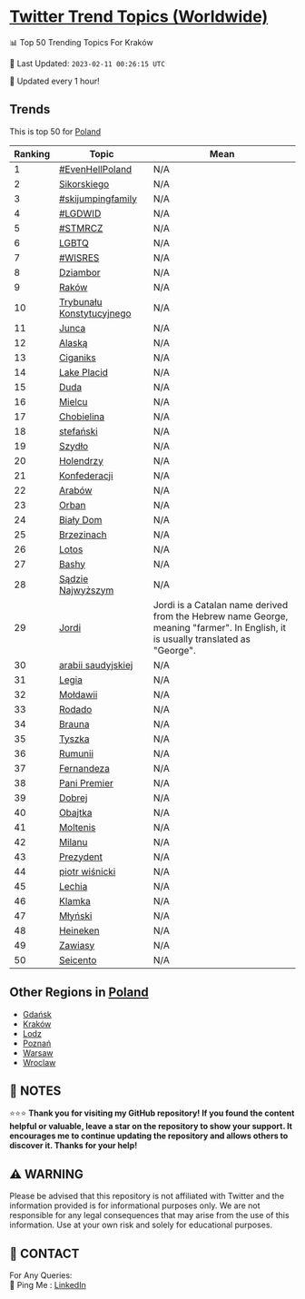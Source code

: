 [Twitter Trend Topics (Worldwide)](https://github.com/ErcinDedeoglu/Twitter-Trend-Topics)
==========


📊 Top 50 Trending Topics For Kraków

📆 Last Updated: `2023-02-11 00:26:15 UTC`

🔧 Updated every 1 hour!


## Trends

This is top 50 for [Poland](</Poland>)

| Ranking | Topic | Mean |
| ------- | ------------ | ------------ |
| 1 | [#EvenHellPoland](http://twitter.com/search?q=%23EvenHellPoland) | N/A |
| 2 | [Sikorskiego](http://twitter.com/search?q=Sikorskiego) | N/A |
| 3 | [#skijumpingfamily](http://twitter.com/search?q=%23skijumpingfamily) | N/A |
| 4 | [#LGDWID](http://twitter.com/search?q=%23LGDWID) | N/A |
| 5 | [#STMRCZ](http://twitter.com/search?q=%23STMRCZ) | N/A |
| 6 | [LGBTQ](http://twitter.com/search?q=LGBTQ) | N/A |
| 7 | [#WISRES](http://twitter.com/search?q=%23WISRES) | N/A |
| 8 | [Dziambor](http://twitter.com/search?q=Dziambor) | N/A |
| 9 | [Raków](http://twitter.com/search?q=Rak%c3%b3w) | N/A |
| 10 | [Trybunału Konstytucyjnego](http://twitter.com/search?q=Trybuna%c5%82u+Konstytucyjnego) | N/A |
| 11 | [Junca](http://twitter.com/search?q=Junca) | N/A |
| 12 | [Alaską](http://twitter.com/search?q=Alask%c4%85) | N/A |
| 13 | [Ciganiks](http://twitter.com/search?q=Ciganiks) | N/A |
| 14 | [Lake Placid](http://twitter.com/search?q=Lake+Placid) | N/A |
| 15 | [Duda](http://twitter.com/search?q=Duda) | N/A |
| 16 | [Mielcu](http://twitter.com/search?q=Mielcu) | N/A |
| 17 | [Chobielina](http://twitter.com/search?q=Chobielina) | N/A |
| 18 | [stefański](http://twitter.com/search?q=stefa%c5%84ski) | N/A |
| 19 | [Szydło](http://twitter.com/search?q=Szyd%c5%82o) | N/A |
| 20 | [Holendrzy](http://twitter.com/search?q=Holendrzy) | N/A |
| 21 | [Konfederacji](http://twitter.com/search?q=Konfederacji) | N/A |
| 22 | [Arabów](http://twitter.com/search?q=Arab%c3%b3w) | N/A |
| 23 | [Orban](http://twitter.com/search?q=Orban) | N/A |
| 24 | [Biały Dom](http://twitter.com/search?q=Bia%c5%82y+Dom) | N/A |
| 25 | [Brzezinach](http://twitter.com/search?q=Brzezinach) | N/A |
| 26 | [Lotos](http://twitter.com/search?q=Lotos) | N/A |
| 27 | [Bashy](http://twitter.com/search?q=Bashy) | N/A |
| 28 | [Sądzie Najwyższym](http://twitter.com/search?q=S%c4%85dzie+Najwy%c5%bcszym) | N/A |
| 29 | [Jordi](http://twitter.com/search?q=Jordi) | Jordi is a Catalan name derived from the Hebrew name George, meaning "farmer". In English, it is usually translated as "George". |
| 30 | [arabii saudyjskiej](http://twitter.com/search?q=arabii+saudyjskiej) | N/A |
| 31 | [Legia](http://twitter.com/search?q=Legia) | N/A |
| 32 | [Mołdawii](http://twitter.com/search?q=Mo%c5%82dawii) | N/A |
| 33 | [Rodado](http://twitter.com/search?q=Rodado) | N/A |
| 34 | [Brauna](http://twitter.com/search?q=Brauna) | N/A |
| 35 | [Tyszka](http://twitter.com/search?q=Tyszka) | N/A |
| 36 | [Rumunii](http://twitter.com/search?q=Rumunii) | N/A |
| 37 | [Fernandeza](http://twitter.com/search?q=Fernandeza) | N/A |
| 38 | [Pani Premier](http://twitter.com/search?q=Pani+Premier) | N/A |
| 39 | [Dobrej](http://twitter.com/search?q=Dobrej) | N/A |
| 40 | [Obajtka](http://twitter.com/search?q=Obajtka) | N/A |
| 41 | [Moltenis](http://twitter.com/search?q=Moltenis) | N/A |
| 42 | [Milanu](http://twitter.com/search?q=Milanu) | N/A |
| 43 | [Prezydent](http://twitter.com/search?q=Prezydent) | N/A |
| 44 | [piotr wiśnicki](http://twitter.com/search?q=piotr+wi%c5%9bnicki) | N/A |
| 45 | [Lechia](http://twitter.com/search?q=Lechia) | N/A |
| 46 | [Klamka](http://twitter.com/search?q=Klamka) | N/A |
| 47 | [Młyński](http://twitter.com/search?q=M%c5%82y%c5%84ski) | N/A |
| 48 | [Heineken](http://twitter.com/search?q=Heineken) | N/A |
| 49 | [Zawiasy](http://twitter.com/search?q=Zawiasy) | N/A |
| 50 | [Seicento](http://twitter.com/search?q=Seicento) | N/A |



## Other Regions in [Poland](</Poland>)

* [Gdańsk](</Poland/Gdańsk.md>)
* [Kraków](</Poland/Kraków.md>)
* [Lodz](</Poland/Lodz.md>)
* [Poznań](</Poland/Poznań.md>)
* [Warsaw](</Poland/Warsaw.md>)
* [Wroclaw](</Poland/Wroclaw.md>)



## 📝 NOTES

⭐⭐⭐ **Thank you for visiting my GitHub repository! If you found the content helpful or valuable, leave a star on the repository to show your support. It encourages me to continue updating the repository and allows others to discover it. Thanks for your help!**


## ⚠️ WARNING

Please be advised that this repository is not affiliated with Twitter and the information provided is for informational purposes only. We are not responsible for any legal consequences that may arise from the use of this information. Use at your own risk and solely for educational purposes.


## 📨 CONTACT

 For Any Queries:  
            🏓 Ping Me : [LinkedIn](https://www.linkedin.com/in/ercindedeoglu/)

